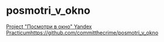 # posmotri_v_okno
[Project "Посмотри в окно" Yandex Practicum](https://github.com/committhecrime/posmotri_v_okno)https://github.com/committhecrime/posmotri_v_okno
